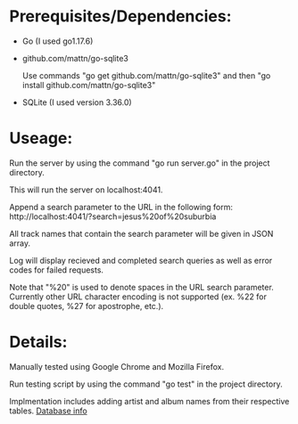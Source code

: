 # Prerequisites/Dependencies:

- Go (I used go1.17.6)

- github.com/mattn/go-sqlite3

  Use commands "go get github.com/mattn/go-sqlite3" and then "go install github.com/mattn/go-sqlite3"

- SQLite (I used version 3.36.0)

# Useage:

Run the server by using the command "go run server.go" in the project directory.

This will run the server on localhost:4041.

Append a search parameter to the URL in the following form: http://localhost:4041/?search=jesus%20of%20suburbia

All track names that contain the search parameter will be given in JSON array.

Log will display recieved and completed search queries as well as error codes for failed requests.

Note that "%20" is used to denote spaces in the URL search parameter.
Currently other URL character encoding is not supported (ex. %22 for double quotes, %27 for apostrophe, etc.).

# Details:

Manually tested using Google Chrome and Mozilla Firefox.

Run testing script by using the command "go test" in the project directory.

Implmentation includes adding artist and album names from their respective tables. [Database info](https://data-xtractor.com/knowledgebase/chinook-database-sample/)
